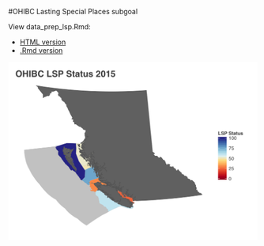 #OHIBC Lasting Special Places subgoal

View data_prep_lsp.Rmd:
* [HTML version](https://rawgit.com/OHI-Science/ohibc/draft/lsp/data_prep_lsp.html)
* [.Rmd version](https://github.com/OHI-Science/ohibc/blob/draft/lsp/data_prep_lsp.Rmd)

![OHIBC 2015: LSP](https://github.com/OHI-Science/ohibc/blob/draft/lsp/data_prep_lsp_files/figure-html/plot%20scores%20as%20polygons-3.png)

